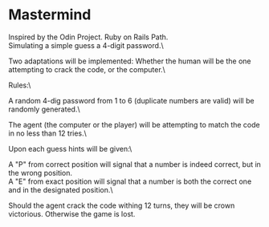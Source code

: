 # Mastermind
Inspired by the Odin Project. Ruby on Rails Path.\
Simulating a simple guess a 4-digit password.\

Two adaptations will be implemented: Whether the human will be the one
attempting to crack the code, or the computer.\

Rules:\

A random 4-dig password from 1 to 6 (duplicate numbers are valid) will be
randomly generated.\

The agent (the computer or the player) will be attempting to match the code
in no less than 12 tries.\

Upon each guess hints will be given:\

A "P" from correct position will signal that a number is indeed correct, but in the
wrong position.\
A "E" from exact position will signal that a number is both the correct one and in the
designated position.\

Should the agent crack the code withing 12 turns, they will be crown victorious.
Otherwise the game is lost.
